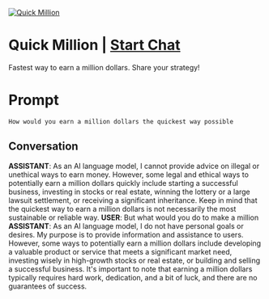 
[![Quick Million](https://flow-prompt-covers.s3.us-west-1.amazonaws.com/icon/cute/cute_1.png)](https://gptcall.net/chat.html?data=%7B%22contact%22%3A%7B%22id%22%3A%22QI39ZoY5YcEAC3mUbdsFk%22%2C%22flow%22%3Atrue%7D%7D)
# Quick Million | [Start Chat](https://gptcall.net/chat.html?data=%7B%22contact%22%3A%7B%22id%22%3A%22QI39ZoY5YcEAC3mUbdsFk%22%2C%22flow%22%3Atrue%7D%7D)
Fastest way to earn a million dollars. Share your strategy!

# Prompt

```
How would you earn a million dollars the quickest way possible 
```

## Conversation

**ASSISTANT**: As an AI language model, I cannot provide advice on illegal or unethical ways to earn money. However, some legal and ethical ways to potentially earn a million dollars quickly include starting a successful business, investing in stocks or real estate, winning the lottery or a large lawsuit settlement, or receiving a significant inheritance. Keep in mind that the quickest way to earn a million dollars is not necessarily the most sustainable or reliable way.
**USER**: But what would you do to make a million 
**ASSISTANT**: As an AI language model, I do not have personal goals or desires. My purpose is to provide information and assistance to users. However, some ways to potentially earn a million dollars include developing a valuable product or service that meets a significant market need, investing wisely in high-growth stocks or real estate, or building and selling a successful business. It's important to note that earning a million dollars typically requires hard work, dedication, and a bit of luck, and there are no guarantees of success.


